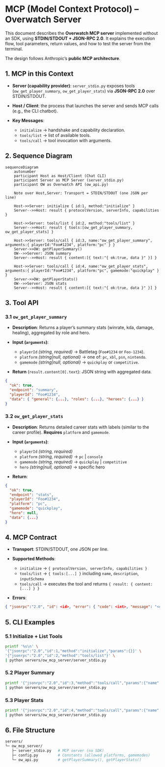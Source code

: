 # MCP (Model Context Protocol) – Overwatch Server

This document describes the **Overwatch MCP server** implemented without an SDK, using **STDIN/STDOUT + JSON-RPC 2.0**.
It explains the execution flow, tool parameters, return values, and how to test the server from the terminal.

The design follows Anthropic’s **public MCP architecture**.

## 1. MCP in this Context

* **Server (capability provider)**: `server_stdio.py` exposes tools (`ow_get_player_summary`, `ow_get_player_stats`) via **JSON-RPC 2.0** over STDIN/STDOUT.
* **Host / Client**: the process that launches the server and sends MCP calls (e.g., the CLI chatbot).
* **Key Messages**:

  * `initialize` -> handshake and capability declaration.
  * `tools/list` -> list of available tools.
  * `tools/call` -> tool invocation with arguments.

## 2. Sequence Diagram

```mermaid
sequenceDiagram
    autonumber
    participant Host as Host/Client (Chat CLI)
    participant Server as MCP Server (server_stdio.py)
    participant OW as Overwatch API (ow_api.py)

    Note over Host,Server: Transport = STDIN/STDOUT (one JSON per line)

    Host->>Server: initialize { id:1, method:"initialize" }
    Server-->>Host: result { protocolVersion, serverInfo, capabilities }

    Host->>Server: tools/list { id:2, method:"tools/list" }
    Server-->>Host: result { tools:[ow_get_player_summary, ow_get_player_stats] }

    Host->>Server: tools/call { id:3, name:"ow_get_player_summary", arguments:{ playerId:"Foo#1234", platform:"pc" } }
    Server->>OW: getPlayerSummary()
    OW-->>Server: JSON summary
    Server-->>Host: result { content:[{ text:"{ ok:true, data }" }] }

    Host->>Server: tools/call { id:4, name:"ow_get_player_stats", arguments:{ playerId:"Foo#1234", platform:"pc", gamemode:"quickplay" } }
    Server->>OW: getPlayerStats()
    OW-->>Server: JSON stats
    Server-->>Host: result { content:[{ text:"{ ok:true, data }" }] }
```

## 3. Tool API

### 3.1 `ow_get_player_summary`

* **Description**: Returns a player’s summary stats (winrate, kda, damage, healing), aggregated by role and hero.
* **Input (`arguments`)**:

  * `playerId` *(string, required)* -> Battletag (`Foo#1234` or `Foo-1234`).
  * `platform` *(string|null, optional)* -> one of: `pc`, `xbl`, `psn`, `nintendo`.
  * `gamemode` *(string|null, optional)* -> `quickplay` or `competitive`.
* **Return** (`result.content[0].text`): JSON string with aggregated data.

```json
{
  "ok": true,
  "endpoint": "summary",
  "playerId": "Foo#1234",
  "data": { "general": {...}, "roles": {...}, "heroes": {...} }
}
```

### 3.2 `ow_get_player_stats`

* **Description**: Returns detailed career stats with labels (similar to the career profile).
  **Requires** `platform` and `gamemode`.
* **Input (`arguments`)**:

  * `playerId` *(string, required)*
  * `platform` *(string, required)* -> `pc` | `console`
  * `gamemode` *(string, required)* -> `quickplay` | `competitive`
  * `hero` *(string|null, optional)* -> specific hero
* **Return**:

```json
{
  "ok": true,
  "endpoint": "stats",
  "playerId": "Foo#1234",
  "platform": "pc",
  "gamemode": "quickplay",
  "hero": null,
  "data": {...}
}
```

## 4. MCP Contract

* **Transport**: STDIN/STDOUT, one JSON per line.
* **Supported Methods**:

  * `initialize` -> `{ protocolVersion, serverInfo, capabilities }`
  * `tools/list` -> `{ tools:[...] }` including `name`, `description`, `inputSchema`
  * `tools/call` -> executes the tool and returns `{ result: { content:[...] } }`
* **Errors**:

```json
{ "jsonrpc":"2.0", "id": <id>, "error": { "code": <int>, "message": "<desc>" } }
```

## 5. CLI Examples

### 5.1 Initialize + List Tools

```bash
printf '%s\n' \
'{"jsonrpc":"2.0","id":1,"method":"initialize","params":{}}' \
'{"jsonrpc":"2.0","id":2,"method":"tools/list"}' \
| python servers/ow_mcp_server/server_stdio.py
```

### 5.2 Player Summary

```bash
printf '{"jsonrpc":"2.0","id":3,"method":"tools/call","params":{"name":"ow_get_player_summary","arguments":{"playerId":"YSE#11202","platform":"pc"}}}\n' \
| python servers/ow_mcp_server/server_stdio.py
```

### 5.3 Player Stats

```bash
printf '{"jsonrpc":"2.0","id":4,"method":"tools/call","params":{"name":"ow_get_player_stats","arguments":{"playerId":"YSE#11202","platform":"pc","gamemode":"quickplay"}}}\n' \
| python servers/ow_mcp_server/server_stdio.py
```

## 6. File Structure

```bash
servers/
└─ ow_mcp_server/
   ├─ server_stdio.py   # MCP server (no SDK)
   ├─ config.py         # Constants (allowed platforms, gamemodes)
   └─ ow_api.py         # getPlayerSummary(), getPlayerStats()
```
